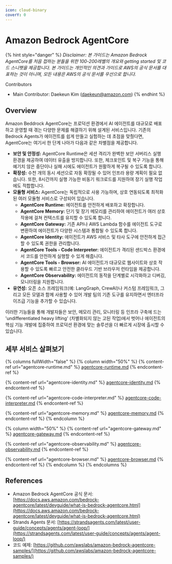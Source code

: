 ```yaml
---
icon: cloud-binary
coverY: 0
---
```


# Amazon Bedrock AgentCore

{% hint style="danger" %}
_Disclaimer: 본 가이드는 Amazon Bedrock AgentCore를 처음 접하는 분들을 위한 100-200레벨의 개요와 getting started 및 코드 스니펫을 제공합니다. 본 가이드는 개인적인 의견과 가이드로 AWS의 공식 문서를 대표하는 것이 아니며, 모든 내용은 AWS의 공식 문서를 우선으로 합니다._

Contributors

* Main Contributor: Daekeun Kim ([daekeun@amazon.com](mailto:daekeun@amazon.com))
{% endhint %}

## Overview

Amazon Beddrock AgentCore는 프로덕션 환경에서 AI 에이전트를 대규모로 배포하고 운영할 때 겪는 다양한 문제를 해결하기 위해 설계된 서비스입니다. 기존의 Bedrock Agents가 에이전트를 쉽게 만들고 실험하는 데 초점을 맞췄다면, AgentCore는 여기서 한 단계 나아가 다음과 같은 차별점을 제공합니다.

* **보안 및 안정성:** AgentCore Runtime은 세션 격리가 완벽한 보안 서버리스 실행 환경을 제공하여 데이터 유출을 방지합니다. 또한, 체크포인트 및 복구 기능을 통해 예기치 않은 중단이나 실패 시에도 에이전트가 원활하게 복구될 수 있도록 합니다.
* **확장성:** 수천 개의 동시 세션으로 자동 확장될 수 있어 인프라 용량 계획이 필요 없습니다. 또한, 8시간까지 실행 가능한 비동기 워크로드를 지원하여 장기 실행 작업에도 적합합니다.
* **모듈형 서비스:** AgentCore는 독립적으로 사용 가능하며, 상호 연동되도록 최적화된 여러 모듈형 서비스로 구성되어 있습니다.
  * **AgentCore Runtime:** 에이전트를 안전하게 배포하고 확장합니다.
  * **AgentCore Memory:** 단기 및 장기 메모리를 관리하여 에이전트가 여러 상호작용에 걸쳐 컨텍스트를 유지할 수 있도록 합니다.
  * **AgentCore Gateway:** 기존 API나 AWS Lambda 함수를 에이전트 도구로 변환하여 에이전트가 다양한 시스템과 통합될 수 있도록 합니다.
  * **AgentCore Identity:** 에이전트가 AWS 서비스 및 타사 도구에 안전하게 접근할 수 있도록 권한을 관리합니다.
  * **AgentCore Tools - Code Interpreter:** 에이전트가 격리된 샌드박스 환경에서 코드를 안전하게 실행할 수 있게 해줍니다.
  * **AgentCore Tools - Browser:** AI 에이전트가 대규모로 웹사이트와 상호 작용할 수 있도록 빠르고 안전한 클라우드 기반 브라우저 런타임을 제공합니다.
  * **AgentCore Observability:** 에이전트의 동작을 단계별로 시각화하고 디버깅, 모니터링을 지원합니다.
* **유연성:** 오픈 소스 프레임워크(예: LangGraph, CrewAI)나 커스텀 프레임워크, 그리고 모든 모델과 함께 사용할 수 있어 개발 팀의 기존 도구를 유지하면서 엔터프라이즈급 기능을 추가할 수 있습니다.

이러한 기능들을 통해 개발자들은 보안, 메모리 관리, 모니터링 등 인프라 구축에 드는 'undifferentiated heavy lifting' (차별화되지 않는 고된 작업)에서 벗어나 에이전트의 핵심 기능 개발에 집중하여 프로덕션 환경에 맞는 솔루션을 더 빠르게 시장에 출시할 수 있습니다.

## 세부 서비스 살펴보기

{% columns fullWidth="false" %}
{% column width="50%" %}
{% content-ref url="agentcore-runtime.md" %}
[agentcore-runtime.md](agentcore-runtime.md)
{% endcontent-ref %}

{% content-ref url="agentcore-identity.md" %}
[agentcore-identity.md](agentcore-identity.md)
{% endcontent-ref %}

{% content-ref url="agentcore-code-interpreter.md" %}
[agentcore-code-interpreter.md](agentcore-code-interpreter.md)
{% endcontent-ref %}

{% content-ref url="agentcore-memory.md" %}
[agentcore-memory.md](agentcore-memory.md)
{% endcontent-ref %}
{% endcolumn %}

{% column width="50%" %}
{% content-ref url="agentcore-gateway.md" %}
[agentcore-gateway.md](agentcore-gateway.md)
{% endcontent-ref %}

{% content-ref url="agentcore-observability.md" %}
[agentcore-observability.md](agentcore-observability.md)
{% endcontent-ref %}

{% content-ref url="agentcore-browser.md" %}
[agentcore-browser.md](agentcore-browser.md)
{% endcontent-ref %}
{% endcolumn %}
{% endcolumns %}

## References

* Amazon Bedrock AgentCore 공식 문서: [https://docs.aws.amazon.com/bedrock-agentcore/latest/devguide/what-is-bedrock-agentcore.html](https://docs.aws.amazon.com/bedrock-agentcore/latest/devguide/what-is-bedrock-agentcore.html)
* Strands Agents 문서: [https://strandsagents.com/latest/user-guide/concepts/agents/agent-loop/](https://strandsagents.com/latest/user-guide/concepts/agents/agent-loop/)
* 코드 예제: [https://github.com/awslabs/amazon-bedrock-agentcore-samples/](https://github.com/awslabs/amazon-bedrock-agentcore-samples/)

